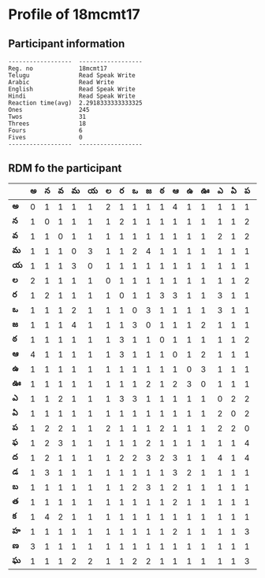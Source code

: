 



# Profile of 18mcmt17

## Participant information



```
------------------  ------------------
Reg. no             18mcmt17
Telugu              Read Speak Write
Arabic              Read Write
English             Read Speak Write
Hindi               Read Speak Write
Reaction time(avg)  2.2918333333333325
Ones                245
Twos                31
Threes              18
Fours               6
Fives               0
------------------  ------------------
```  

## RDM fo the participant
  
  
|       |   అ |   న |   వ |   మ |   య |   ల |   ర |   ఒ |   జ |   ఠ |   ఆ |   ఉ |   ఊ |   ఎ |   ఏ |   ప |   ఫ |   ద |   డ |   బ |   త |   క |   హ |   ణ |   ఘ |
|-------|-----|-----|-----|-----|-----|-----|-----|-----|-----|-----|-----|-----|-----|-----|-----|-----|-----|-----|-----|-----|-----|-----|-----|-----|-----|
| **అ** |   0 |   1 |   1 |   1 |   1 |   2 |   1 |   1 |   1 |   1 |   4 |   1 |   1 |   1 |   1 |   1 |   1 |   1 |   1 |   1 |   1 |   1 |   1 |   3 |   1 |
| **న** |   1 |   0 |   1 |   1 |   1 |   1 |   2 |   1 |   1 |   1 |   1 |   1 |   1 |   1 |   1 |   2 |   2 |   2 |   3 |   1 |   1 |   4 |   1 |   1 |   1 |
| **వ** |   1 |   1 |   0 |   1 |   1 |   1 |   1 |   1 |   1 |   1 |   1 |   1 |   1 |   2 |   1 |   2 |   3 |   1 |   1 |   1 |   1 |   2 |   1 |   1 |   1 |
| **మ** |   1 |   1 |   1 |   0 |   3 |   1 |   1 |   2 |   4 |   1 |   1 |   1 |   1 |   1 |   1 |   1 |   1 |   1 |   1 |   1 |   1 |   1 |   1 |   1 |   2 |
| **య** |   1 |   1 |   1 |   3 |   0 |   1 |   1 |   1 |   1 |   1 |   1 |   1 |   1 |   1 |   1 |   1 |   1 |   1 |   1 |   1 |   1 |   1 |   1 |   1 |   2 |
| **ల** |   2 |   1 |   1 |   1 |   1 |   0 |   1 |   1 |   1 |   1 |   1 |   1 |   1 |   1 |   1 |   2 |   1 |   1 |   1 |   1 |   1 |   1 |   1 |   1 |   1 |
| **ర** |   1 |   2 |   1 |   1 |   1 |   1 |   0 |   1 |   1 |   3 |   3 |   1 |   1 |   3 |   1 |   1 |   1 |   2 |   1 |   1 |   1 |   1 |   1 |   1 |   1 |
| **ఒ** |   1 |   1 |   1 |   2 |   1 |   1 |   1 |   0 |   3 |   1 |   1 |   1 |   1 |   3 |   1 |   1 |   1 |   2 |   1 |   2 |   1 |   1 |   1 |   1 |   2 |
| **జ** |   1 |   1 |   1 |   4 |   1 |   1 |   1 |   3 |   0 |   1 |   1 |   1 |   2 |   1 |   1 |   1 |   2 |   3 |   1 |   3 |   1 |   1 |   1 |   1 |   2 |
| **ఠ** |   1 |   1 |   1 |   1 |   1 |   1 |   3 |   1 |   1 |   0 |   1 |   1 |   1 |   1 |   1 |   2 |   1 |   2 |   1 |   1 |   1 |   1 |   1 |   1 |   1 |
| **ఆ** |   4 |   1 |   1 |   1 |   1 |   1 |   3 |   1 |   1 |   1 |   0 |   1 |   2 |   1 |   1 |   1 |   1 |   3 |   3 |   2 |   2 |   1 |   2 |   1 |   1 |
| **ఉ** |   1 |   1 |   1 |   1 |   1 |   1 |   1 |   1 |   1 |   1 |   1 |   0 |   3 |   1 |   1 |   1 |   1 |   1 |   2 |   1 |   1 |   1 |   1 |   1 |   1 |
| **ఊ** |   1 |   1 |   1 |   1 |   1 |   1 |   1 |   1 |   2 |   1 |   2 |   3 |   0 |   1 |   1 |   1 |   1 |   1 |   1 |   1 |   1 |   1 |   1 |   1 |   1 |
| **ఎ** |   1 |   1 |   2 |   1 |   1 |   1 |   3 |   3 |   1 |   1 |   1 |   1 |   1 |   0 |   2 |   2 |   1 |   4 |   1 |   1 |   1 |   1 |   1 |   1 |   1 |
| **ఏ** |   1 |   1 |   1 |   1 |   1 |   1 |   1 |   1 |   1 |   1 |   1 |   1 |   1 |   2 |   0 |   2 |   1 |   1 |   1 |   1 |   1 |   1 |   1 |   1 |   1 |
| **ప** |   1 |   2 |   2 |   1 |   1 |   2 |   1 |   1 |   1 |   2 |   1 |   1 |   1 |   2 |   2 |   0 |   4 |   4 |   1 |   1 |   1 |   1 |   3 |   1 |   3 |
| **ఫ** |   1 |   2 |   3 |   1 |   1 |   1 |   1 |   1 |   2 |   1 |   1 |   1 |   1 |   1 |   1 |   4 |   0 |   1 |   1 |   1 |   1 |   1 |   1 |   1 |   1 |
| **ద** |   1 |   2 |   1 |   1 |   1 |   1 |   2 |   2 |   3 |   2 |   3 |   1 |   1 |   4 |   1 |   4 |   1 |   0 |   2 |   2 |   1 |   1 |   1 |   1 |   1 |
| **డ** |   1 |   3 |   1 |   1 |   1 |   1 |   1 |   1 |   1 |   1 |   3 |   2 |   1 |   1 |   1 |   1 |   1 |   2 |   0 |   1 |   3 |   1 |   3 |   1 |   1 |
| **బ** |   1 |   1 |   1 |   1 |   1 |   1 |   1 |   2 |   3 |   1 |   2 |   1 |   1 |   1 |   1 |   1 |   1 |   2 |   1 |   0 |   1 |   1 |   1 |   1 |   1 |
| **త** |   1 |   1 |   1 |   1 |   1 |   1 |   1 |   1 |   1 |   1 |   2 |   1 |   1 |   1 |   1 |   1 |   1 |   1 |   3 |   1 |   0 |   1 |   1 |   1 |   1 |
| **క** |   1 |   4 |   2 |   1 |   1 |   1 |   1 |   1 |   1 |   1 |   1 |   1 |   1 |   1 |   1 |   1 |   1 |   1 |   1 |   1 |   1 |   0 |   1 |   1 |   1 |
| **హ** |   1 |   1 |   1 |   1 |   1 |   1 |   1 |   1 |   1 |   1 |   2 |   1 |   1 |   1 |   1 |   3 |   1 |   1 |   3 |   1 |   1 |   1 |   0 |   1 |   1 |
| **ణ** |   3 |   1 |   1 |   1 |   1 |   1 |   1 |   1 |   1 |   1 |   1 |   1 |   1 |   1 |   1 |   1 |   1 |   1 |   1 |   1 |   1 |   1 |   1 |   0 |   1 |
| **ఘ** |   1 |   1 |   1 |   2 |   2 |   1 |   1 |   2 |   2 |   1 |   1 |   1 |   1 |   1 |   1 |   3 |   1 |   1 |   1 |   1 |   1 |   1 |   1 |   1 |   0 |
